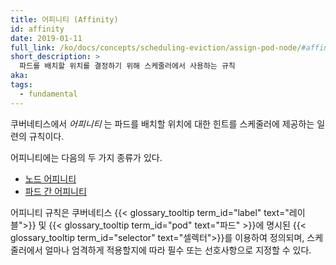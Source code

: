 ```yaml
---
title: 어피니티 (Affinity)
id: affinity
date: 2019-01-11
full_link: /ko/docs/concepts/scheduling-eviction/assign-pod-node/#affinity-and-anti-affinity
short_description: >
  파드를 배치할 위치를 결정하기 위해 스케줄러에서 사용하는 규칙
aka:
tags:
  - fundamental
---
```


쿠버네티스에서 _어피니티_ 는 파드를 배치할 위치에 대한 힌트를 스케줄러에 제공하는 일련의 규칙이다.

<!--more-->

어피니티에는 다음의 두 가지 종류가 있다.

- [노드 어피니티](/ko/docs/concepts/scheduling-eviction/assign-pod-node/#node-affinity)
- [파드 간 어피니티](/ko/docs/concepts/scheduling-eviction/assign-pod-node/#inter-pod-affinity-and-anti-affinity)

어피니티 규칙은 쿠버네티스 {{< glossary_tooltip term_id="label" text="레이블">}} 및 {{< glossary_tooltip term_id="pod" text="파드" >}}에 명시된 {{< glossary_tooltip term_id="selector" text="셀렉터">}}를 이용하여 정의되며,
스케줄러에서 얼마나 엄격하게 적용할지에 따라 필수 또는 선호사항으로 지정할 수 있다.

